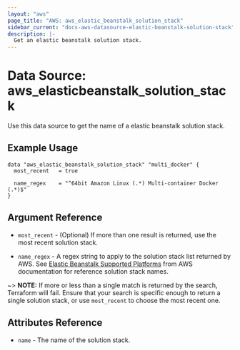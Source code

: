 ```yaml
---
layout: "aws"
page_title: "AWS: aws_elastic_beanstalk_solution_stack"
sidebar_current: "docs-aws-datasource-elastic-beanstalk-solution-stack"
description: |-
  Get an elastic beanstalk solution stack.
---
```


# Data Source: aws_elasticbeanstalk_solution_stack

Use this data source to get the name of a elastic beanstalk solution stack.

## Example Usage

```hcl
data "aws_elastic_beanstalk_solution_stack" "multi_docker" {
  most_recent   = true

  name_regex    = "^64bit Amazon Linux (.*) Multi-container Docker (.*)$"
}
```

## Argument Reference

* `most_recent` - (Optional) If more than one result is returned, use the most
recent solution stack.

* `name_regex` - A regex string to apply to the solution stack list returned
by AWS. See [Elastic Beanstalk Supported Platforms][beanstalk-platforms] from
AWS documentation for reference solution stack names.

~> **NOTE:** If more or less than a single match is returned by the search,
Terraform will fail. Ensure that your search is specific enough to return
a single solution stack, or use `most_recent` to choose the most recent one.

## Attributes Reference

* `name` - The name of the solution stack.

[beanstalk-platforms]: http://docs.aws.amazon.com/elasticbeanstalk/latest/dg/concepts.platforms.html "AWS Elastic Beanstalk Supported Platforms documentation"